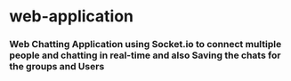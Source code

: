# web-application

### Web Chatting Application using Socket.io to connect multiple people and chatting in real-time and also Saving the chats for the groups and Users
